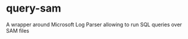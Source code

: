 query-sam
=========

A wrapper around Microsoft Log Parser allowing to run SQL queries over SAM files

